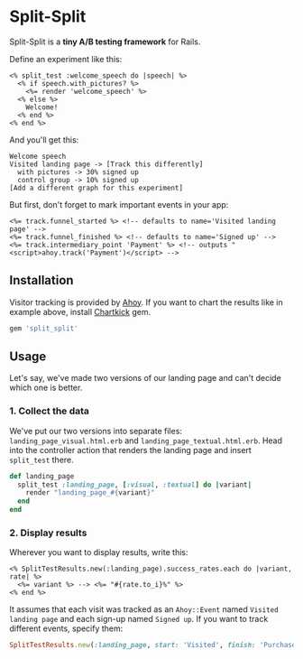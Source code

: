 # Split-Split

Split-Split is a **tiny A/B testing framework** for Rails.

Define an experiment like this:
```erb
<% split_test :welcome_speech do |speech| %>
  <% if speech.with_pictures? %>
    <%= render 'welcome_speech' %>
  <% else %>
    Welcome!
  <% end %>
<% end %>
```

And you'll get this:
```
Welcome speech 
Visited landing page -> [Track this differently]
  with pictures -> 30% signed up
  control group -> 10% signed up
[Add a different graph for this experiment]
```

But first, don't forget to mark important events in your app:
```erb
<%= track.funnel_started %> <!-- defaults to name='Visited landing page' -->
<%= track.funnel_finished %> <!-- defaults to name='Signed up' -->
<%= track.intermediary_point 'Payment' %> <!-- outputs "<script>ahoy.track('Payment')</script> -->
```

## Installation

Visitor tracking is provided by [Ahoy](https://github.com/ankane/ahoy). If you want to chart the results like in example above, install [Chartkick](https://github.com/ankane/chartkick) gem.

```ruby
gem 'split_split'
```

## Usage

Let's say, we've made two versions of our landing page and can't decide which one is better.

### 1. Collect the data

We've put our two versions into separate files: `landing_page_visual.html.erb` and `landing_page_textual.html.erb`. Head into the controller action that renders the landing page and insert `split_test` there.

```ruby
def landing_page
  split_test :landing_page, [:visual, :textual] do |variant|
    render "landing_page_#{variant}"
  end
end
```

### 2. Display results

Wherever you want to display results, write this:

```erb
<% SplitTestResults.new(:landing_page).success_rates.each do |variant, rate| %>
  <%= variant %> --> <%= "#{rate.to_i}%" %>
<% end %>
```

It assumes that each visit was tracked as an `Ahoy::Event` named `Visited landing page` and each sign-up named `Signed up`. If you want to track different events, specify them:

```ruby
SplitTestResults.new(:landing_page, start: 'Visited', finish: 'Purchased').success_rates
```
